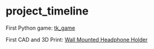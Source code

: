 # project_timeline
First Python game: [tk_game](https://github.com/RohauerRobotics/project_timeline/tree/main/tk_game)

First CAD and 3D Print: [Wall Mounted Headphone Holder](https://github.com/RohauerRobotics/project_timeline/tree/main/headphone_holder)
